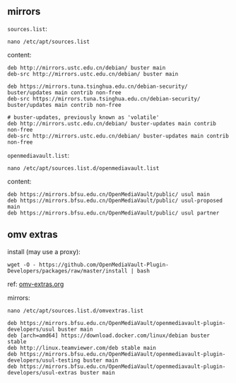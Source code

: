 ## mirrors

`sources.list`:

``` shell
nano /etc/apt/sources.list
```

content:

``` shell
deb http://mirrors.ustc.edu.cn/debian/ buster main
deb-src http://mirrors.ustc.edu.cn/debian/ buster main

deb https://mirrors.tuna.tsinghua.edu.cn/debian-security/ buster/updates main contrib non-free
deb-src https://mirrors.tuna.tsinghua.edu.cn/debian-security/ buster/updates main contrib non-free

# buster-updates, previously known as 'volatile'
deb http://mirrors.ustc.edu.cn/debian/ buster-updates main contrib non-free
deb-src http://mirrors.ustc.edu.cn/debian/ buster-updates main contrib non-free
```

`openmediavault.list`:

``` shell
nano /etc/apt/sources.list.d/openmediavault.list
```

content:

``` shell
deb https://mirrors.bfsu.edu.cn/OpenMediaVault/public/ usul main
deb https://mirrors.bfsu.edu.cn/OpenMediaVault/public/ usul-proposed main
deb https://mirrors.bfsu.edu.cn/OpenMediaVault/public/ usul partner
```

## omv extras

install (may use a proxy):

``` shell
wget -O - https://github.com/OpenMediaVault-Plugin-Developers/packages/raw/master/install | bash 
```

ref: [omv-extras.org](https://omv-extras.org/)

mirrors:

`nano /etc/apt/sources.list.d/omvextras.list`

``` shell
deb https://mirrors.bfsu.edu.cn/OpenMediaVault/openmediavault-plugin-developers/usul buster main
deb [arch=amd64] https://download.docker.com/linux/debian buster stable
deb http://linux.teamviewer.com/deb stable main
deb https://mirrors.bfsu.edu.cn/OpenMediaVault/openmediavault-plugin-developers/usul-testing buster main
deb https://mirrors.bfsu.edu.cn/OpenMediaVault/openmediavault-plugin-developers/usul-extras buster main
```

